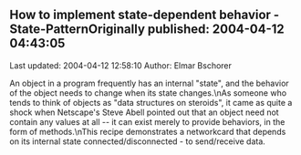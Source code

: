 ## How to implement state-dependent behavior - State-PatternOriginally published: 2004-04-12 04:43:05 
Last updated: 2004-04-12 12:58:10 
Author: Elmar Bschorer 
 
An object in a program frequently has an internal "state", and the behavior of the object needs to change when its state changes.\nAs someone who tends to think of objects as "data structures on steroids", it came as quite a shock when Netscape's Steve Abell pointed out that an object need not contain any values at all -- it can exist merely to provide behaviors, in the form of methods.\nThis recipe demonstrates a networkcard that depends on its internal state connected/disconnected - to send/receive data.